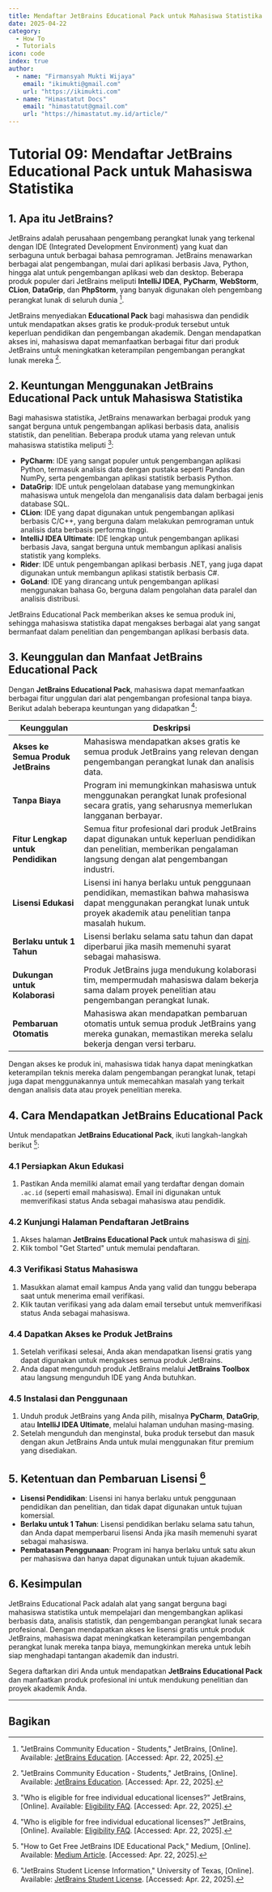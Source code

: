 ```yaml
---
title: Mendaftar JetBrains Educational Pack untuk Mahasiswa Statistika
date: 2025-04-22
category:
  - How To
  - Tutorials
icon: code
index: true
author:
  - name: "Firmansyah Mukti Wijaya"
    email: "ikimukti@gmail.com"
    url: "https://ikimukti.com"
  - name: "Himastatut Docs"
    email: "himastatut@gmail.com"
    url: "https://himastatut.my.id/article/"
---
```


# Tutorial 09: Mendaftar JetBrains Educational Pack untuk Mahasiswa Statistika

## 1. Apa itu JetBrains?

JetBrains adalah perusahaan pengembang perangkat lunak yang terkenal dengan IDE (Integrated Development Environment) yang kuat dan serbaguna untuk berbagai bahasa pemrograman. JetBrains menawarkan berbagai alat pengembangan, mulai dari aplikasi berbasis Java, Python, hingga alat untuk pengembangan aplikasi web dan desktop. Beberapa produk populer dari JetBrains meliputi **IntelliJ IDEA**, **PyCharm**, **WebStorm**, **CLion**, **DataGrip**, dan **PhpStorm**, yang banyak digunakan oleh pengembang perangkat lunak di seluruh dunia [^1].

JetBrains menyediakan **Educational Pack** bagi mahasiswa dan pendidik untuk mendapatkan akses gratis ke produk-produk tersebut untuk keperluan pendidikan dan pengembangan akademik. Dengan mendapatkan akses ini, mahasiswa dapat memanfaatkan berbagai fitur dari produk JetBrains untuk meningkatkan keterampilan pengembangan perangkat lunak mereka [^1].

## 2. Keuntungan Menggunakan JetBrains Educational Pack untuk Mahasiswa Statistika

Bagi mahasiswa statistika, JetBrains menawarkan berbagai produk yang sangat berguna untuk pengembangan aplikasi berbasis data, analisis statistik, dan penelitian. Beberapa produk utama yang relevan untuk mahasiswa statistika meliputi [^2]:

- **PyCharm**: IDE yang sangat populer untuk pengembangan aplikasi Python, termasuk analisis data dengan pustaka seperti Pandas dan NumPy, serta pengembangan aplikasi statistik berbasis Python.
- **DataGrip**: IDE untuk pengelolaan database yang memungkinkan mahasiswa untuk mengelola dan menganalisis data dalam berbagai jenis database SQL.
- **CLion**: IDE yang dapat digunakan untuk pengembangan aplikasi berbasis C/C++, yang berguna dalam melakukan pemrograman untuk analisis data berbasis performa tinggi.
- **IntelliJ IDEA Ultimate**: IDE lengkap untuk pengembangan aplikasi berbasis Java, sangat berguna untuk membangun aplikasi analisis statistik yang kompleks.
- **Rider**: IDE untuk pengembangan aplikasi berbasis .NET, yang juga dapat digunakan untuk membangun aplikasi statistik berbasis C#.
- **GoLand**: IDE yang dirancang untuk pengembangan aplikasi menggunakan bahasa Go, berguna dalam pengolahan data paralel dan analisis distribusi.

JetBrains Educational Pack memberikan akses ke semua produk ini, sehingga mahasiswa statistika dapat mengakses berbagai alat yang sangat bermanfaat dalam penelitian dan pengembangan aplikasi berbasis data.

## 3. Keunggulan dan Manfaat JetBrains Educational Pack

Dengan **JetBrains Educational Pack**, mahasiswa dapat memanfaatkan berbagai fitur unggulan dari alat pengembangan profesional tanpa biaya. Berikut adalah beberapa keuntungan yang didapatkan [^2]:

| **Keunggulan**                          | **Deskripsi**                                                                                                                                                  |
|-----------------------------------------|----------------------------------------------------------------------------------------------------------------------------------------------------------------|
| **Akses ke Semua Produk JetBrains**     | Mahasiswa mendapatkan akses gratis ke semua produk JetBrains yang relevan dengan pengembangan perangkat lunak dan analisis data. |
| **Tanpa Biaya**                          | Program ini memungkinkan mahasiswa untuk menggunakan perangkat lunak profesional secara gratis, yang seharusnya memerlukan langganan berbayar.                    |
| **Fitur Lengkap untuk Pendidikan**      | Semua fitur profesional dari produk JetBrains dapat digunakan untuk keperluan pendidikan dan penelitian, memberikan pengalaman langsung dengan alat pengembangan industri. |
| **Lisensi Edukasi**                     | Lisensi ini hanya berlaku untuk penggunaan pendidikan, memastikan bahwa mahasiswa dapat menggunakan perangkat lunak untuk proyek akademik atau penelitian tanpa masalah hukum. |
| **Berlaku untuk 1 Tahun**               | Lisensi berlaku selama satu tahun dan dapat diperbarui jika masih memenuhi syarat sebagai mahasiswa.                                                        |
| **Dukungan untuk Kolaborasi**           | Produk JetBrains juga mendukung kolaborasi tim, mempermudah mahasiswa dalam bekerja sama dalam proyek penelitian atau pengembangan perangkat lunak. |
| **Pembaruan Otomatis**                  | Mahasiswa akan mendapatkan pembaruan otomatis untuk semua produk JetBrains yang mereka gunakan, memastikan mereka selalu bekerja dengan versi terbaru. |

Dengan akses ke produk ini, mahasiswa tidak hanya dapat meningkatkan keterampilan teknis mereka dalam pengembangan perangkat lunak, tetapi juga dapat menggunakannya untuk memecahkan masalah yang terkait dengan analisis data atau proyek penelitian mereka.

## 4. Cara Mendapatkan JetBrains Educational Pack

Untuk mendapatkan **JetBrains Educational Pack**, ikuti langkah-langkah berikut [^3]:

### 4.1 Persiapkan Akun Edukasi

1. Pastikan Anda memiliki alamat email yang terdaftar dengan domain `.ac.id` (seperti email mahasiswa). Email ini digunakan untuk memverifikasi status Anda sebagai mahasiswa atau pendidik.

### 4.2 Kunjungi Halaman Pendaftaran JetBrains

1. Akses halaman **JetBrains Educational Pack** untuk mahasiswa di [sini](https://www.jetbrains.com/community/education/#students).
2. Klik tombol "Get Started" untuk memulai pendaftaran.

### 4.3 Verifikasi Status Mahasiswa

1. Masukkan alamat email kampus Anda yang valid dan tunggu beberapa saat untuk menerima email verifikasi.
2. Klik tautan verifikasi yang ada dalam email tersebut untuk memverifikasi status Anda sebagai mahasiswa.

### 4.4 Dapatkan Akses ke Produk JetBrains

1. Setelah verifikasi selesai, Anda akan mendapatkan lisensi gratis yang dapat digunakan untuk mengakses semua produk JetBrains. 
2. Anda dapat mengunduh produk JetBrains melalui **JetBrains Toolbox** atau langsung mengunduh IDE yang Anda butuhkan.

### 4.5 Instalasi dan Penggunaan

1. Unduh produk JetBrains yang Anda pilih, misalnya **PyCharm**, **DataGrip**, atau **IntelliJ IDEA Ultimate**, melalui halaman unduhan masing-masing.
2. Setelah mengunduh dan menginstal, buka produk tersebut dan masuk dengan akun JetBrains Anda untuk mulai menggunakan fitur premium yang disediakan.

## 5. Ketentuan dan Pembaruan Lisensi [^4]

- **Lisensi Pendidikan**: Lisensi ini hanya berlaku untuk penggunaan pendidikan dan penelitian, dan tidak dapat digunakan untuk tujuan komersial.
- **Berlaku untuk 1 Tahun**: Lisensi pendidikan berlaku selama satu tahun, dan Anda dapat memperbarui lisensi Anda jika masih memenuhi syarat sebagai mahasiswa.
- **Pembatasan Penggunaan**: Program ini hanya berlaku untuk satu akun per mahasiswa dan hanya dapat digunakan untuk tujuan akademik.
  
## 6. Kesimpulan

JetBrains Educational Pack adalah alat yang sangat berguna bagi mahasiswa statistika untuk mempelajari dan mengembangkan aplikasi berbasis data, analisis statistik, dan pengembangan perangkat lunak secara profesional. Dengan mendapatkan akses ke lisensi gratis untuk produk JetBrains, mahasiswa dapat meningkatkan keterampilan pengembangan perangkat lunak mereka tanpa biaya, memungkinkan mereka untuk lebih siap menghadapi tantangan akademik dan industri.

Segera daftarkan diri Anda untuk mendapatkan **JetBrains Educational Pack** dan manfaatkan produk profesional ini untuk mendukung penelitian dan proyek akademik Anda.

---

[^1]: "JetBrains Community Education - Students," JetBrains, [Online]. Available: [JetBrains Education](https://www.jetbrains.com/community/education/#students). [Accessed: Apr. 22, 2025].
[^2]: "Who is eligible for free individual educational licenses?" JetBrains, [Online]. Available: [Eligibility FAQ](https://sales.jetbrains.com/hc/en-gb/articles/11557849416594-Who-is-eligible-for-free-individual-educational-licenses). [Accessed: Apr. 22, 2025].
[^3]: "How to Get Free JetBrains IDE Educational Pack," Medium, [Online]. Available: [Medium Article](https://medium.com/@naldoray/how-to-get-free-jetbrains-ide-educational-pack-c3e03b5a4a23). [Accessed: Apr. 22, 2025].
[^4]: "JetBrains Student License Information," University of Texas, [Online]. Available: [JetBrains Student License](https://sites.utexas.edu/timyeh/jetbrians-student-license/). [Accessed: Apr. 22, 2025].

## Bagikan
<Share colorful />
<GitContributors />
<GitChangelog />
